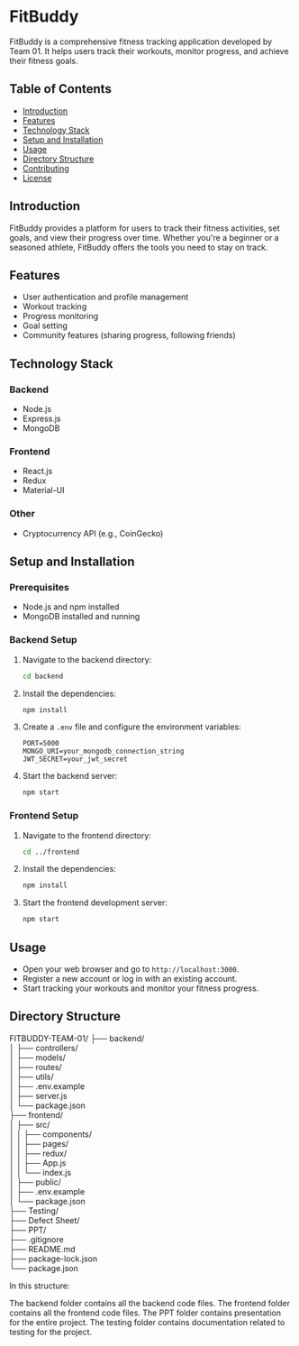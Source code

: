 # FitBuddy

FitBuddy is a comprehensive fitness tracking application developed by Team 01. It helps users track their workouts, monitor progress, and achieve their fitness goals.

## Table of Contents

- [Introduction](#introduction)
- [Features](#features)
- [Technology Stack](#technology-stack)
- [Setup and Installation](#setup-and-installation)
- [Usage](#usage)
- [Directory Structure](#directory-structure)
- [Contributing](#contributing)
- [License](#license)

## Introduction

FitBuddy provides a platform for users to track their fitness activities, set goals, and view their progress over time. Whether you're a beginner or a seasoned athlete, FitBuddy offers the tools you need to stay on track.

## Features

- User authentication and profile management
- Workout tracking
- Progress monitoring
- Goal setting
- Community features (sharing progress, following friends)

## Technology Stack

### Backend

- Node.js
- Express.js
- MongoDB

### Frontend

- React.js
- Redux
- Material-UI

### Other

- Cryptocurrency API (e.g., CoinGecko)

## Setup and Installation

### Prerequisites

- Node.js and npm installed
- MongoDB installed and running

### Backend Setup

1. Navigate to the backend directory:

   ```bash
   cd backend
   ```

2. Install the dependencies:

   ```bash
   npm install
   ```

3. Create a `.env` file and configure the environment variables:

   ```env
   PORT=5000
   MONGO_URI=your_mongodb_connection_string
   JWT_SECRET=your_jwt_secret
   ```

4. Start the backend server:
   ```bash
   npm start
   ```

### Frontend Setup

1. Navigate to the frontend directory:

   ```bash
   cd ../frontend
   ```

2. Install the dependencies:
   ```bash
   npm install
   ```
3. Start the frontend development server:
   ```bash
   npm start
   ```

## Usage

- Open your web browser and go to `http://localhost:3000`.
- Register a new account or log in with an existing account.
- Start tracking your workouts and monitor your fitness progress.

## Directory Structure

FITBUDDY-TEAM-01/
├── backend/  
│ ├── controllers/  
│ ├── models/  
│ ├── routes/  
│ ├── utils/  
│ ├── .env.example  
│ ├── server.js  
│ └── package.json  
├── frontend/  
│ ├── src/  
│ │ ├── components/  
│ │ ├── pages/  
│ │ ├── redux/  
│ │ ├── App.js  
│ │ └── index.js  
│ ├── public/  
│ ├── .env.example  
│ └── package.json  
├── Testing/  
├── Defect Sheet/  
├── PPT/  
├── .gitignore  
├── README.md  
├── package-lock.json  
└── package.json

In this structure:

The backend folder contains all the backend code files.
The frontend folder contains all the frontend code files.
The PPT folder contains presentation for the entire project.
The testing folder contains documentation related to testing for the project.
